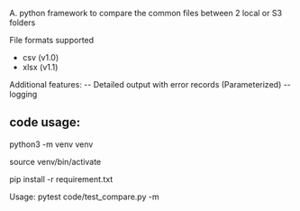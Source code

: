 A. python framework to compare the common files between 2 local or S3 folders

File formats supported
* csv (v1.0)
* xlsx (v1.1)

Additional features:
-- Detailed output with error records (Parameterized)
-- logging

code usage:
-----------
python3 -m venv venv

source venv/bin/activate

pip install -r requirement.txt




Usage: pytest code/test_compare.py -m